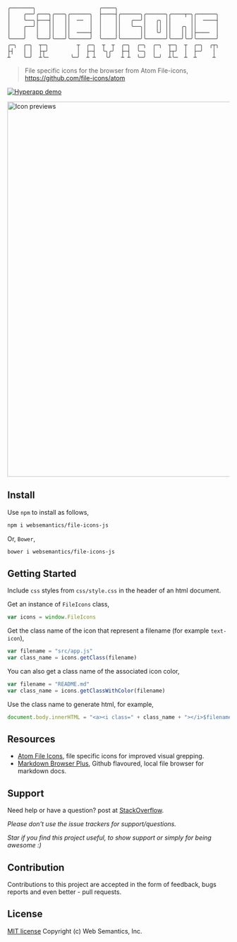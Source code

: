 ```
╭───────╮                    ╭────╮
│    ╭──╯╭───╮╭───╮╭──────╮  ├────┤╭──────╮╭──────╮╭────┬─╮╭──────╮
│    ╰──╮├───┤│   ││  ──  │  │    ││   ╭──╯│   ╭╮ ││      ││  ────┤
│    ╭──╯│   ││   ││      │  │    ││   ╰──╮│   ││ ││   ╭╮ ││      │
│    │   │   ││   ││  ────┤  │    ││      ││   ╰╯ ││   ││ │├────  │
╰────╯   ╰───╯╰───╯╰──────╯  ╰────╯╰──────╯╰──────╯╰───╯╰─╯╰──────╯
╭─╮  ╭─╮  ┬─╮         ┬  ╭─╮  ┬  ┬  ╭─╮  ╭─╮  ╭─╮  ┬─╮  ┬  ╭─╮  ╭┬╮
├┤   │ │  ├┬╯         │  ├─┤  ╰╮╭╯  ├─┤  ╰─╮  │    ├┬╯  │  ├─╯   │
┴    ╰─╯  ┴╰─       ╰─╯  ┴ ┴   ╰╯   ┴ ┴  ╰─╯  ╰─╯  ┴╰─  ┴  ┴     ┴
```

> File specific icons for the browser from Atom File-icons, https://github.com/file-icons/atom

[![Hyperapp demo](https://img.shields.io/badge/File%20icons%20demo-%E2%86%92-9D6EB3.svg?style=flat-square)](https://websemantics.github.io/file-icons-js)

<img alt="Icon previews" width="850" src="https://raw.githubusercontent.com/file-icons/atom/6714706f268e257100e03c9eb52819cb97ad570b/preview.png" />

## Install

Use `npm` to install as follows,

```bash
npm i websemantics/file-icons-js
```

Or, `Bower`,

```bash
bower i websemantics/file-icons-js
```

## Getting Started

Include `css` styles from `css/style.css` in the header of an html document.

Get an instance of `FileIcons` class,

```js
var icons = window.FileIcons
```

Get the class name of the icon that represent a filename (for example `text-icon`),

```js
var filename = "src/app.js"
var class_name = icons.getClass(filename)
```

You can also get a class name of the associated icon color,

```js
var filename = "README.md"
var class_name = icons.getClassWithColor(filename)
```

Use the class name to generate html, for example,

```js
document.body.innerHTML = "<a><i class=" + class_name + "></i>$filename</a>"
```

## Resources

- [Atom File Icons](https://github.com/file-icons/atom), file specific icons for improved visual grepping.
- [Markdown Browser Plus](https://github.com/websemantics/markdown-browser-plus), Github flavoured, local file browser for markdown docs.

## Support

Need help or have a question? post at [StackOverflow](https://stackoverflow.com/questions/tagged/file-icons-js+websemantics).

_Please don't use the issue trackers for support/questions._

_Star if you find this project useful, to show support or simply for being awesome :)_

## Contribution

Contributions to this project are accepted in the form of feedback, bugs reports and even better - pull requests.

## License

[MIT license](http://opensource.org/licenses/mit-license.php) Copyright (c) Web Semantics, Inc.
